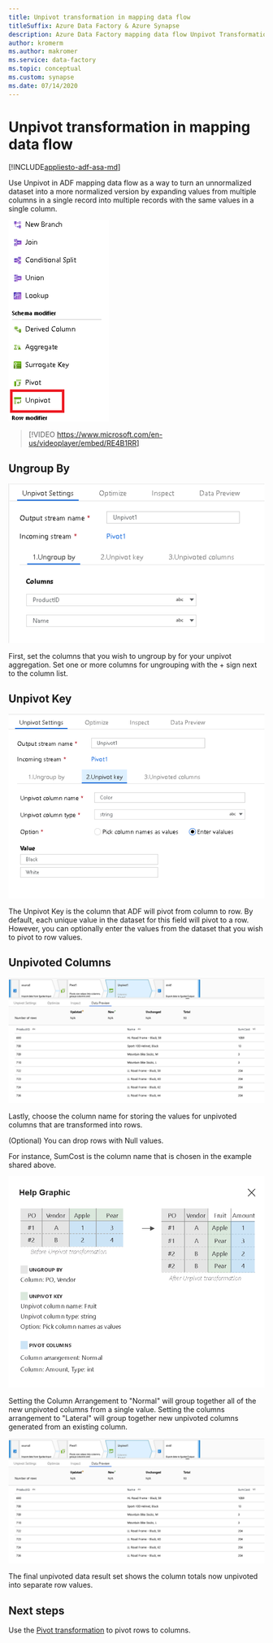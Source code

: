 ```yaml
---
title: Unpivot transformation in mapping data flow
titleSuffix: Azure Data Factory & Azure Synapse
description: Azure Data Factory mapping data flow Unpivot Transformation
author: kromerm
ms.author: makromer
ms.service: data-factory
ms.topic: conceptual
ms.custom: synapse
ms.date: 07/14/2020
---
```


# Unpivot transformation in mapping data flow

[!INCLUDE[appliesto-adf-asa-md](includes/appliesto-adf-asa-md.md)]

Use Unpivot in ADF mapping data flow as a way to turn an unnormalized dataset into a more normalized version by expanding values from multiple columns in a single record into multiple records with the same values in a single column.

![Screenshot shows Unpivot selected from the menu.](media/data-flow/unpivot1.png "Unpivot options 1")

> [!VIDEO https://www.microsoft.com/en-us/videoplayer/embed/RE4B1RR]

## Ungroup By

![Screenshot shows the Unpivot Settings with the Ungroup by tab selected.](media/data-flow/unpivot5.png "Unpivot options 2")

First, set the columns that you wish to ungroup by for your unpivot aggregation. Set one or more columns for ungrouping with the + sign next to the column list.

## Unpivot Key

![Screenshot shows the Unpivot Settings with the Unpivot key tab selected.](media/data-flow/unpivot6.png "Unpivot options 3")

The Unpivot Key is the column that ADF will pivot from column to row. By default, each unique value in the dataset for this field will pivot to a row. However, you can optionally enter the values from the dataset that you wish to pivot to row values.

## Unpivoted Columns

![Screenshot shows the Unpivot Settings with the Data Preview tab selected.](media/data-flow//unpivot7.png "Unpivot options 4")

Lastly, choose the column name for storing the values for unpivoted columns that are transformed into rows.

(Optional) You can drop rows with Null values.

For instance, SumCost is the column name that is chosen in the example shared above.

![Image showing the PO, Vendor, and Fruit columns before and after a unipivot transformation using the Fruit column as the unipivot key.](media/data-flow/unpivot3.png)

Setting the Column Arrangement to "Normal" will group together all of the new unpivoted columns from a single value. Setting the columns arrangement to "Lateral" will group together new unpivoted columns generated from an existing column.

![Screenshot shows the result of the transformation.](media/data-flow//unpivot7.png "Unpivot options 5")

The final unpivoted data result set shows the column totals now unpivoted into separate row values.

## Next steps

Use the [Pivot transformation](data-flow-pivot.md) to pivot rows to columns.
